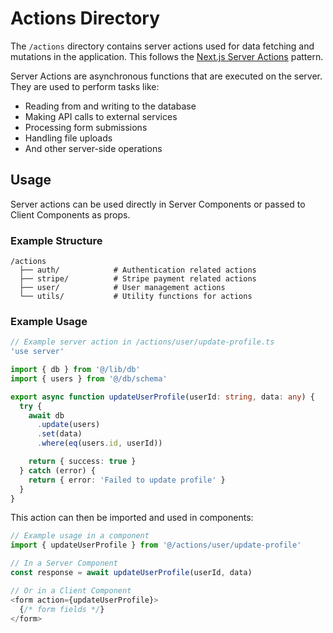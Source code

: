 # Actions Directory

The `/actions` directory contains server actions used for data fetching and mutations in the application. This follows the [Next.js Server Actions](https://nextjs.org/docs/app/api-reference/functions/server-actions) pattern.

Server Actions are asynchronous functions that are executed on the server. They are used to perform tasks like:
- Reading from and writing to the database
- Making API calls to external services
- Processing form submissions
- Handling file uploads
- And other server-side operations

## Usage

Server actions can be used directly in Server Components or passed to Client Components as props.

### Example Structure

```plaintext
/actions
  ├── auth/            # Authentication related actions
  ├── stripe/          # Stripe payment related actions  
  ├── user/            # User management actions
  └── utils/           # Utility functions for actions
```

### Example Usage

```typescript
// Example server action in /actions/user/update-profile.ts
'use server'

import { db } from '@/lib/db'
import { users } from '@/db/schema'

export async function updateUserProfile(userId: string, data: any) {
  try {
    await db
      .update(users)
      .set(data)
      .where(eq(users.id, userId))

    return { success: true }
  } catch (error) {
    return { error: 'Failed to update profile' }
  }
}
```

This action can then be imported and used in components:

```typescript
// Example usage in a component
import { updateUserProfile } from '@/actions/user/update-profile'

// In a Server Component
const response = await updateUserProfile(userId, data)

// Or in a Client Component
<form action={updateUserProfile}>
  {/* form fields */}
</form>
```